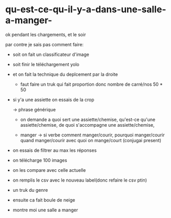 # qu-est-ce-qu-il-y-a-dans-une-salle-a-manger-

ok pendant les chargements, et le soir

par contre je sais pas comment faire:

  -  soit on fait un classificateur d'image
  
  - soit finir le téléchargement yolo
  
  - et on fait la technique du deplcement par la droite
    
    - faut faire un truk qui fait proportion donc nombre de carré/nos 50 * 50
  
  
  - si y'a une assiette on essais de la crop

    -> phrase générique

    - on demande a quoi sert une assiette/chemise,
    qu'est-ce qu'une assiette/chemise, 
    de quoi s'accompagne une assiette/chemise, 
  
    - manger -> si verbe comment manger/courir, pourquoi manger/courir quand manger/courir avec quoi on mange/court (conjugai present)
  
  
  
 - on essais de filtrer au max les réponses
 
 - on télécharge 100 images
 
 - on les compare avec celle actuelle
 
 - on remplis le csv avec le nouveau label(donc refaire le csv ptin)
 
 - un truk du genre
  
 - ensuite ca fait boule de neige
 
 - montre moi une salle a manger
